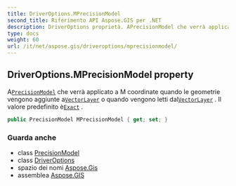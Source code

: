 ```yaml
---
title: DriverOptions.MPrecisionModel
second_title: Riferimento API Aspose.GIS per .NET
description: DriverOptions proprietà. APrecisionModel che verrà applicato a M coordinate quando le geometrie vengono aggiunte aVectorLayer o quando vengono letti dalVectorLayer . Il valore predefinito èExact .
type: docs
weight: 60
url: /it/net/aspose.gis/driveroptions/mprecisionmodel/
---
```

## DriverOptions.MPrecisionModel property

A[`PrecisionModel`](../../precisionmodel/) che verrà applicato a M coordinate quando le geometrie vengono aggiunte a[`VectorLayer`](../../vectorlayer/) o quando vengono letti dal[`VectorLayer`](../../vectorlayer/) . Il valore predefinito è[`Exact`](../../precisionmodel/exact/) .

```csharp
public PrecisionModel MPrecisionModel { get; set; }
```

### Guarda anche

* class [PrecisionModel](../../precisionmodel/)
* class [DriverOptions](../)
* spazio dei nomi [Aspose.Gis](../../driveroptions/)
* assemblea [Aspose.GIS](../../../)


